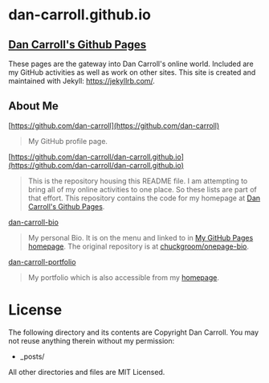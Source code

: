 # dan-carroll.github.io
[Dan Carroll's Github Pages](https://dan-carroll.github.io/)
-------------------------
These pages are the gateway into Dan Carroll's online world. Included are my GitHub activities as well as work on other sites. This site is created and maintained with Jekyll: <https://jekyllrb.com/>.

## About Me

[https://github.com/dan-carroll](https://github.com/dan-carroll)
> My GitHub profile page.

[https://github.com/dan-carroll/dan-carroll.github.io](https://github.com/dan-carroll/dan-carroll.github.io)
> This is the repository housing this README file. I am attempting to bring all of my online activities to one place. So these lists are part of that effort. This repository contains the code for my homepage at [Dan Carroll's Github Pages](https://dan-carroll.github.io/).

[dan-carroll-bio](https://github.com/dan-carroll/dan-carroll-bio)
> My personal Bio. It is on the menu and linked to in [My GitHub Pages homepage](https://dan-carroll.github.io/). The original repository is at [chuckgroom/onepage-bio](https://github.com/chuckgroom/onepage-bio).

[dan-carroll-portfolio](https://github.com/dan-carroll/dan-carroll-portfolio)
> My portfolio which is also accessible from my [homepage](https://dan-carroll.github.io/).



# License

The following directory and its contents are Copyright Dan Carroll. You may not reuse anything therein without my permission:

* _posts/

All other directories and files are MIT Licensed.
